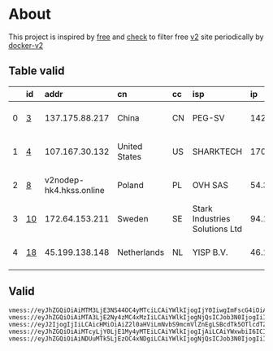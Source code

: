 
# About

This project is inspired by [free](https://github.com/freefq/free) and [check](https://github.com/yeahwu/check) to filter free [v2](https://github.com/v2fly/v2ray-core) site periodically by [docker-v2](https://hub.docker.com/r/v2ray/official)

    

## Table valid
|    | id                   | addr                    | cn            | cc   | isp                            | ip              | chatgpt          |
|---:|:---------------------|:------------------------|:--------------|:-----|:-------------------------------|:----------------|:-----------------|
|  0 | [3](config/3.json)   | 137.175.88.217          | China         | CN   | PEG-SV                         | 142.4.109.161   | Yes (Region: US) |
|  1 | [4](config/4.json)   | 107.167.30.132          | United States | US   | SHARKTECH                      | 170.178.185.146 | Yes (Region: US) |
|  2 | [8](config/8.json)   | v2nodep-hk4.hkss.online | Poland        | PL   | OVH SAS                        | 54.36.174.181   | Yes (Region: FR) |
|  3 | [10](config/10.json) | 172.64.153.211          | Sweden        | SE   | Stark Industries Solutions Ltd | 94.131.115.68   | Yes (Region: SE) |
|  4 | [18](config/18.json) | 45.199.138.148          | Netherlands   | NL   | YISP B.V.                      | 46.182.107.123  | Yes (Region: NL) |

## Valid
```
vmess://eyJhZGQiOiAiMTM3LjE3NS44OC4yMTciLCAiYWlkIjogIjY0IiwgImFscG4iOiAiIiwgImZwIjogIiIsICJob3N0IjogIiIsICJpZCI6ICI0MTgwNDhhZi1hMjkzLTRiOTktOWIwYy05OGNhMzU4MGRkMjQiLCAibmV0IjogInRjcCIsICJwYXRoIjogIiIsICJwb3J0IjogIjQwMDIzIiwgInBzIjogImdpdGh1Yi5jb20vZnJlZWZxIC0gXHU3ZjhlXHU1NmZkICAzIiwgInNjeSI6ICJhdXRvIiwgInNuaSI6ICIiLCAidGxzIjogIiIsICJ0eXBlIjogIiIsICJ2IjogIjIifQ==
vmess://eyJhZGQiOiAiMTA3LjE2Ny4zMC4xMzIiLCAiYWlkIjogNjQsICJob3N0IjogIiIsICJpZCI6ICI1OGU1NjBiNC1iYmE2LTQ4NDMtYmU1Zi04MzMyMTAyMmZhMGQiLCAibmV0IjogInRjcCIsICJwYXRoIjogIiIsICJwb3J0IjogNDM5MDAsICJwcyI6ICJnaXRodWIuY29tL2ZyZWVmcSAtIFx1N2Y4ZVx1NTZmZFx1NTJhMFx1NTIyOVx1Nzk4Zlx1NWMzY1x1NGU5YVx1NWRkZVx1NmQxYlx1Njc0OVx1NzdmNlx1NWUwMlNoYXJrVGVjaFx1NjU3MFx1NjM2ZVx1NGUyZFx1NWZjMyA0IiwgInRscyI6ICIiLCAidHlwZSI6ICJhdXRvIiwgInNlY3VyaXR5IjogImF1dG8iLCAic2tpcC1jZXJ0LXZlcmlmeSI6IHRydWUsICJzbmkiOiAiIn0=
vmess://eyJ2IjogIjIiLCAicHMiOiAiZ2l0aHViLmNvbS9mcmVlZnEgLSBcdTk5OTlcdTZlMmZcdTc1MzVcdThiYWZcdTc2YzhcdTc5ZDFcdTY3MDlcdTk2NTBcdTUxNmNcdTUzZjggOCIsICJhZGQiOiAidjJub2RlcC1oazQuaGtzcy5vbmxpbmUiLCAicG9ydCI6ICI1NTMiLCAidHlwZSI6ICJub25lIiwgImlkIjogIjQ2NjRlNzYwLWY1ZjMtM2NjMi04YmIzLTA0Zjg1YWE3ZmViYiIsICJhaWQiOiAiMCIsICJuZXQiOiAidGNwIiwgInBhdGgiOiAiL21wNCIsICJob3N0IjogInYybm9kZXAtaGs0Lmhrc3Mub25saW5lIiwgInRscyI6ICIifQ==
vmess://eyJhZGQiOiAiMTcyLjY0LjE1My4yMTEiLCAiYWlkIjogIjAiLCAiYWxwbiI6ICIiLCAiZnAiOiAiIiwgImhvc3QiOiAic2NoZXJlc3dlZC5zb2Z0d2FyZW5ld3Muc3RvcmUiLCAiaWQiOiAiNmU3NTE3MTItOTU2OS01MTg3LTg2ZWEtOGY1ODVhZDk5MTA1IiwgIm5ldCI6ICJ3cyIsICJwYXRoIjogIi9hcGkwMSIsICJwb3J0IjogIjQ0MyIsICJwcyI6ICJnaXRodWIuY29tL2ZyZWVmcSAtIFx1N2Y4ZVx1NTZmZENsb3VkRmxhcmVcdTgyODJcdTcwYjkgMTAiLCAic2N5IjogImF1dG8iLCAic25pIjogInNjaGVyZXN3ZWQuc29mdHdhcmVuZXdzLnN0b3JlIiwgInRscyI6ICJ0bHMiLCAidHlwZSI6ICIiLCAidiI6ICIyIn0=
vmess://eyJhZGQiOiAiNDUuMTk5LjEzOC4xNDgiLCAiYWlkIjogNjQsICJob3N0IjogIiIsICJpZCI6ICJmOWZhM2E5Yy1mN2Q1LTQxNGYtODhlNi02OTcwNTg1ZDk5NDkiLCAibmV0IjogInRjcCIsICJwYXRoIjogIiIsICJwb3J0IjogMzEyMzIsICJwcyI6ICJnaXRodWIuY29tL2ZyZWVmcSAtIFx1N2Y4ZVx1NTZmZFx1NTJhMFx1NTIyOVx1Nzk4Zlx1NWMzY1x1NGU5YVx1NWRkZVx1NTcyM1x1NGY1NVx1NTg1ZU1VTFRBQ09NXHU2NzNhXHU2MjNmIDE4IiwgInRscyI6ICIiLCAidHlwZSI6ICJhdXRvIiwgInNlY3VyaXR5IjogImF1dG8iLCAic2tpcC1jZXJ0LXZlcmlmeSI6IHRydWUsICJzbmkiOiAiIn0=
```

